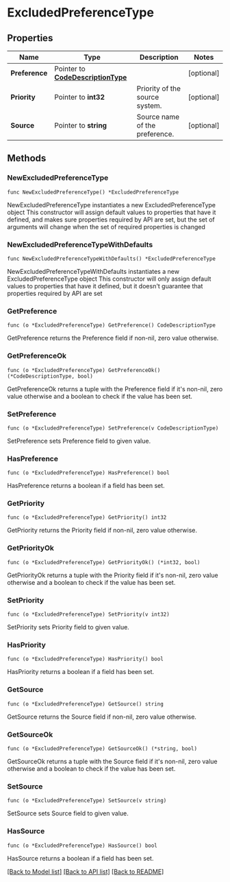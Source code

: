 # ExcludedPreferenceType

## Properties

Name | Type | Description | Notes
------------ | ------------- | ------------- | -------------
**Preference** | Pointer to [**CodeDescriptionType**](CodeDescriptionType.md) |  | [optional] 
**Priority** | Pointer to **int32** | Priority of the source system. | [optional] 
**Source** | Pointer to **string** | Source name of the preference. | [optional] 

## Methods

### NewExcludedPreferenceType

`func NewExcludedPreferenceType() *ExcludedPreferenceType`

NewExcludedPreferenceType instantiates a new ExcludedPreferenceType object
This constructor will assign default values to properties that have it defined,
and makes sure properties required by API are set, but the set of arguments
will change when the set of required properties is changed

### NewExcludedPreferenceTypeWithDefaults

`func NewExcludedPreferenceTypeWithDefaults() *ExcludedPreferenceType`

NewExcludedPreferenceTypeWithDefaults instantiates a new ExcludedPreferenceType object
This constructor will only assign default values to properties that have it defined,
but it doesn't guarantee that properties required by API are set

### GetPreference

`func (o *ExcludedPreferenceType) GetPreference() CodeDescriptionType`

GetPreference returns the Preference field if non-nil, zero value otherwise.

### GetPreferenceOk

`func (o *ExcludedPreferenceType) GetPreferenceOk() (*CodeDescriptionType, bool)`

GetPreferenceOk returns a tuple with the Preference field if it's non-nil, zero value otherwise
and a boolean to check if the value has been set.

### SetPreference

`func (o *ExcludedPreferenceType) SetPreference(v CodeDescriptionType)`

SetPreference sets Preference field to given value.

### HasPreference

`func (o *ExcludedPreferenceType) HasPreference() bool`

HasPreference returns a boolean if a field has been set.

### GetPriority

`func (o *ExcludedPreferenceType) GetPriority() int32`

GetPriority returns the Priority field if non-nil, zero value otherwise.

### GetPriorityOk

`func (o *ExcludedPreferenceType) GetPriorityOk() (*int32, bool)`

GetPriorityOk returns a tuple with the Priority field if it's non-nil, zero value otherwise
and a boolean to check if the value has been set.

### SetPriority

`func (o *ExcludedPreferenceType) SetPriority(v int32)`

SetPriority sets Priority field to given value.

### HasPriority

`func (o *ExcludedPreferenceType) HasPriority() bool`

HasPriority returns a boolean if a field has been set.

### GetSource

`func (o *ExcludedPreferenceType) GetSource() string`

GetSource returns the Source field if non-nil, zero value otherwise.

### GetSourceOk

`func (o *ExcludedPreferenceType) GetSourceOk() (*string, bool)`

GetSourceOk returns a tuple with the Source field if it's non-nil, zero value otherwise
and a boolean to check if the value has been set.

### SetSource

`func (o *ExcludedPreferenceType) SetSource(v string)`

SetSource sets Source field to given value.

### HasSource

`func (o *ExcludedPreferenceType) HasSource() bool`

HasSource returns a boolean if a field has been set.


[[Back to Model list]](../README.md#documentation-for-models) [[Back to API list]](../README.md#documentation-for-api-endpoints) [[Back to README]](../README.md)


